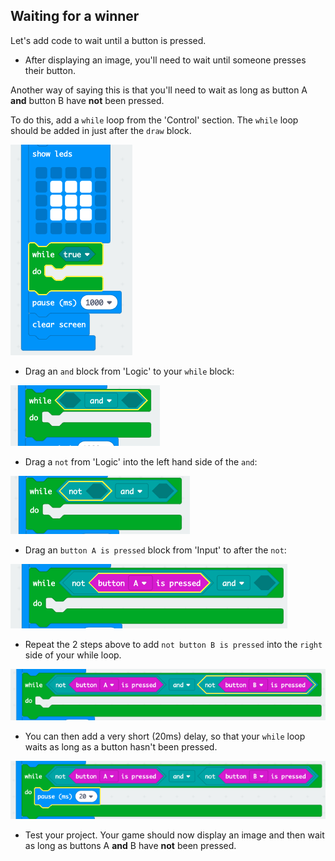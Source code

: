 ## Waiting for a winner

Let's add code to wait until a button is pressed.

+ After displaying an image, you'll need to wait until someone presses their button.

Another way of saying this is that you'll need to wait as long as button A **and** button B have **not** been pressed.

To do this, add a `while` loop from the 'Control' section. The `while` loop should be added in just after the `draw` block.

![skjermbilde](images/reaction-while.png)

+ Drag an `and` block from 'Logic' to your `while` block:

![skjermbilde](images/reaction-and.png)

+ Drag a `not` from 'Logic' into the left hand side of the `and`:

![skjermbilde](images/reaction-not.png)

+ Drag an `button A is pressed` block from 'Input' to after the `not`:

![skjermbilde](images/reaction-button-a.png)

+ Repeat the 2 steps above to add `not button B is pressed` into the `right` side of your while loop.

![skjermbilde](images/reaction-button-b.png)

+ You can then add a very short (20ms) delay, so that your `while` loop waits as long as a button hasn't been pressed.

![skjermbilde](images/reaction-delay.png)

+ Test your project. Your game should now display an image and then wait as long as buttons A **and** B have **not** been pressed.